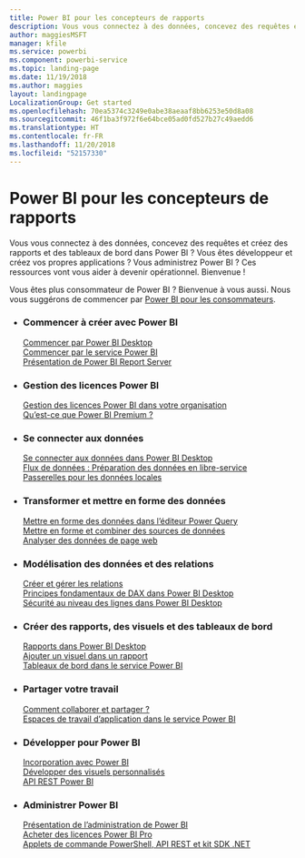 ```yaml
---
title: Power BI pour les concepteurs de rapports
description: Vous vous connectez à des données, concevez des requêtes et créez des rapports et des tableaux de bord dans Power BI ? Vous êtes développeur et créez vos propres applications, ou vous êtes administrateur Power BI ?
author: maggiesMSFT
manager: kfile
ms.service: powerbi
ms.component: powerbi-service
ms.topic: landing-page
ms.date: 11/19/2018
ms.author: maggies
layout: landingpage
LocalizationGroup: Get started
ms.openlocfilehash: 70ea5374c3249e0abe38aeaaf8bb6253e50d8a08
ms.sourcegitcommit: 46f1ba3f972f6e64bce05ad0fd527b27c49aedd6
ms.translationtype: HT
ms.contentlocale: fr-FR
ms.lasthandoff: 11/20/2018
ms.locfileid: "52157330"
---
```

# <a name="power-bi-for-report-designers"></a>Power BI pour les concepteurs de rapports

Vous vous connectez à des données, concevez des requêtes et créez des rapports et des tableaux de bord dans Power BI ? Vous êtes développeur et créez vos propres applications ? Vous administrez Power BI ? Ces ressources vont vous aider à devenir opérationnel. Bienvenue !

Vous êtes plus consommateur de Power BI ? Bienvenue à vous aussi. Nous vous suggérons de commencer par [Power BI pour les consommateurs](consumer/power-bi-consumer-landing.md).

<ul class="panelContent cardsF"> 
              <li> 
                             <div class="cardSize"> 
                                           <div class="cardPadding"> 
                                                          <div class="card"> 
                                                                        <div class="cardText"> 
                                                                                      <h3>Commencer à créer avec Power BI</h3> 
                                                                                      <p></p>
                                                                                            <a href="desktop-what-is-desktop.md">Commencer par Power BI Desktop</a><br/> 
                                                                                            <a href="power-bi-overview.md">Commencer par le service Power BI</a><br/> 
                                                                                            <a href="report-server/get-started.md">Présentation de Power BI Report Server</a>
                                                                        </div> 
                                                          </div> 
                                           </div> 
                             </div> 
              </li>
              <li> 
                             <div class="cardSize"> 
                                           <div class="cardPadding"> 
                                                          <div class="card"> 
                                                                        <div class="cardText"> 
                                                                                      <h3>Gestion des licences Power BI</h3> 
                                                                                      <p></p>
                                                                                            <a href="service-admin-licensing-organization.md">Gestion des licences Power BI dans votre organisation</a><br/> 
                                                                                            <a href="service-premium.md">Qu’est-ce que Power BI Premium ?</a> 
                                                                        </div> 
                                                          </div> 
                                           </div> 
                             </div> 
              </li>
              <li> 
                             <div class="cardSize"> 
                                           <div class="cardPadding"> 
                                                          <div class="card"> 
                                                                        <div class="cardText"> 
                                                                                      <h3>Se connecter aux données</h3> 
                                                                                      <p></p>
                                                                                            <a href="desktop-quickstart-connect-to-data.md">Se connecter aux données dans Power BI Desktop </a><br/> 
                                                                                            <a href="service-dataflows-overview.md">Flux de données : Préparation des données en libre-service</a><br/> 
                                                                                            <a href="service-gateway-install.md">Passerelles pour les données locales</a>
                                                                        </div> 
                                                          </div> 
                                           </div> 
                             </div> 
              </li>
              <li> 
                             <div class="cardSize"> 
                                           <div class="cardPadding"> 
                                                          <div class="card"> 
                                                                        <div class="cardText"> 
                                                                                      <h3>Transformer et mettre en forme des données</h3> 
                                                                                      <p></p>
                                                                                            <a href="desktop-common-query-tasks.md">Mettre en forme des données dans l’éditeur Power Query</a><br/> 
                                                                                            <a href="desktop-shape-and-combine-data.md">Mettre en forme et combiner des sources de données</a><br/> 
                                                                                            <a href="desktop-tutorial-importing-and-analyzing-data-from-a-web-page.md">Analyser des données de page web</a>
                                                                        </div> 
                                                          </div> 
                                           </div> 
                             </div> 
              </li>
              <li> 
                             <div class="cardSize"> 
                                           <div class="cardPadding"> 
                                                          <div class="card"> 
                                                                       <div class="cardText"> 
                                                                                      <h3>Modélisation des données et des relations</h3> 
                                                                                      <p></p>
                                                                                            <a href="desktop-create-and-manage-relationships.md">Créer et gérer les relations</a><br/>
                                                                                            <a href="desktop-quickstart-learn-dax-basics.md">Principes fondamentaux de DAX dans Power BI Desktop</a><br/> 
                                                                                            <a href="service-admin-rls.md">Sécurité au niveau des lignes dans Power BI Desktop</a> 
                                                                        </div> 
                                                          </div> 
                                           </div> 
                             </div> 
              </li>
              <li> 
                             <div class="cardSize"> 
                                           <div class="cardPadding"> 
                                                          <div class="card"> 
                                                                        <div class="cardText"> 
                                                                                      <h3>Créer des rapports, des visuels et des tableaux de bord</h3> 
                                                                                      <p></p>
                                                                                            <a href="desktop-report-view.md">Rapports dans Power BI Desktop</a><br/> 
                                                                                            <a href="power-bi-report-add-visualizations-i.md">Ajouter un visuel dans un rapport</a><br/> 
                                                                                            <a href="service-dashboard-create.md">Tableaux de bord dans le service Power BI</a>
                                                                        </div> 
                                                          </div> 
                                           </div> 
                             </div> 
              </li>
              <li> 
                             <div class="cardSize"> 
                                           <div class="cardPadding"> 
                                                          <div class="card"> 
                                                                        <div class="cardText"> 
                                                                                      <h3>Partager votre travail</h3> 
                                                                                      <p></p>
                                                                                            <a href="service-how-to-collaborate-distribute-dashboards-reports.md">Comment collaborer et partager ?</a><br/>
                                                                                            <a href="service-create-workspaces.md">Espaces de travail d’application dans le service Power BI</a> 
                                                                        </div> 
                                                          </div> 
                                           </div> 
                             </div> 
              </li>
              <li> 
                             <div class="cardSize"> 
                                           <div class="cardPadding"> 
                                                          <div class="card"> 
                                                                        <div class="cardText"> 
                                                                                      <h3>Développer pour Power BI</h3> 
                                                                                      <p></p>
                                                                                            <a href="developer/embedding.md">Incorporation avec Power BI</a><br/> 
                                                                                            <a href="developer/custom-visual-develop-tutorial.md">Développer des visuels personnalisés</a><br/> 
                                                                                            <a href="https://docs.microsoft.com/rest/api/power-bi">API REST Power BI</a>
                                                                        </div> 
                                                          </div> 
                                           </div> 
                             </div> 
              </li>
              <li> 
                             <div class="cardSize"> 
                                           <div class="cardPadding"> 
                                                          <div class="card"> 
                                                                        <div class="cardText"> 
                                                                                      <h3>Administrer Power BI</h3> 
                                                                                      <p></p>
                                                                                            <a href="service-admin-administering-power-bi-in-your-organization.md">Présentation de l’administration de Power BI</a><br/> 
                                                                                            <a href="service-admin-purchasing-power-bi-pro.md">Acheter des licences Power BI Pro</a><br/>
                                                                                            <a href="service-admin-reference.md">Applets de commande PowerShell, API REST et kit SDK .NET</a>
                                                                        </div> 
                                                          </div> 
                                           </div> 
                             </div> 
              </li>
</ul>




